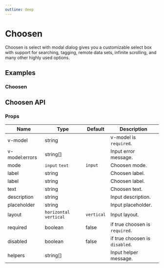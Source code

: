 ```yaml
---
outline: deep
---
```


<script setup lang="ts">
import ChoosenExample from './demo/choosen/choosen-example.vue'
</script>

# Choosen

Choosen is select with modal dialog gives you a customizable select box with support for searching, tagging, remote data sets, infinite scrolling, and many other highly used options.

## Examples

### Choosen

<!--@include: ./demo/choosen/choosen-example.md-->

## Choosen API

### Props

| Name           | Type                    | Default    | Description                    |
|----------------|-------------------------|------------|--------------------------------|
| v-model        | string                  |            | v-model is `required`.         |
| v-model:errors | string[]                |            | Input error message.           |
| mode           | `input` `text`          | `input`    | Choosen mode.                  |
| label          | string                  |            | Choosen label.                 |
| label          | string                  |            | Choosen label.                 |
| text           | string                  |            | Choosen text.                  |
| description    | string                  |            | Input description.             |
| placeholder    | string                  |            | Input placeholder.             |
| layout         | `horizontal` `vertical` | `vertical` | Input layout.                  |
| required       | boolean                 | false      | if true choosen is `required`. |
| disabled       | boolean                 | false      | if true choosen is `disabled`. |
| helpers        | string[]                |            | Input helper message.          |
